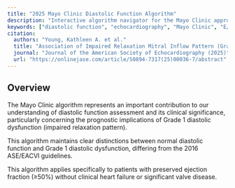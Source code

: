 ```yaml
---
title: "2025 Mayo Clinic Diastolic Function Algorithm"
description: "Interactive algorithm navigator for the Mayo Clinic approach to diastolic function assessment. Evaluate diastolic function with evidence-based parameters and understand the prognostic significance of Grade 1 diastolic dysfunction."
keywords: ["diastolic function", "echocardiography", "Mayo Clinic", "E/e prime", "TR velocity", "LA volume", "Grade 1 diastolic dysfunction", "mortality", "cognitive function", "dementia", "cardiovascular risk"]
citation:
  authors: "Young, Kathleen A. et al."
  title: "Association of Impaired Relaxation Mitral Inflow Pattern (Grade 1 Diastolic Function) With Long-Term Noncardiovascular and Cardiovascular Mortality"
  journal: "Journal of the American Society of Echocardiography (2025)"
  url: "https://onlinejase.com/article/S0894-7317(25)00036-7/abstract"
---
```


## Overview

The Mayo Clinic algorithm represents an important contribution to our understanding of diastolic function assessment and its clinical significance, particularly concerning the prognostic implications of Grade 1 diastolic dysfunction (impaired relaxation pattern).

This algorithm maintains clear distinctions between normal diastolic function and Grade 1 diastolic dysfunction, differing from the 2016 ASE/EACVI guidelines. 

This algorithm applies specifically to patients with preserved ejection fraction (≥50%) without clinical heart failure or significant valve disease.